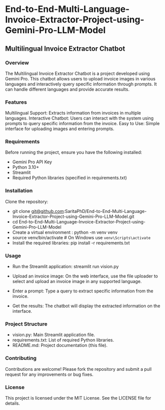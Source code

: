# End-to-End-Multi-Language-Invoice-Extractor-Project-using-Gemini-Pro-LLM-Model

## Multilingual Invoice Extractor Chatbot
### Overview
The Multilingual Invoice Extractor Chatbot is a project developed using Gemini Pro. This chatbot allows users to upload invoice images in various languages and interactively query specific information through prompts. It can handle different languages and provide accurate results.

### Features
Multilingual Support: Extracts information from invoices in multiple languages.
Interactive Chatbot: Users can interact with the system using prompts to query specific information from the invoice.
Easy to Use: Simple interface for uploading images and entering prompts.
### Requirements
Before running the project, ensure you have the following installed:
- Gemini Pro API Key
- Python 3.10+
- Streamlit
- Required Python libraries (specified in requirements.txt)
### Installation
Clone the repository:

- git clone git@github.com:SaritaPhD/End-to-End-Multi-Language-Invoice-Extractor-Project-using-Gemini-Pro-LLM-Model.git
- cd End-to-End-Multi-Language-Invoice-Extractor-Project-using-Gemini-Pro-LLM-Model
- Create a virtual environment : python -m venv venv
- source venv/bin/activate   # On Windows use `venv\Scripts\activate`
- Install the required libraries: pip install -r requirements.txt
### Usage
- Run the Streamlit application: streamlit run vision.py
- Upload an invoice image: On the web interface, use the file uploader to select and upload an invoice image in any supported language.

- Enter a prompt: Type a query to extract specific information from the invoice.

- Get the results: The chatbot will display the extracted information on the interface.

### Project Structure
- vision.py: Main Streamlit application file.
- requirements.txt: List of required Python libraries.
- README.md: Project documentation (this file).
### Contributing
Contributions are welcome! Please fork the repository and submit a pull request for any improvements or bug fixes.

### License
This project is licensed under the MIT License. See the LICENSE file for details.


